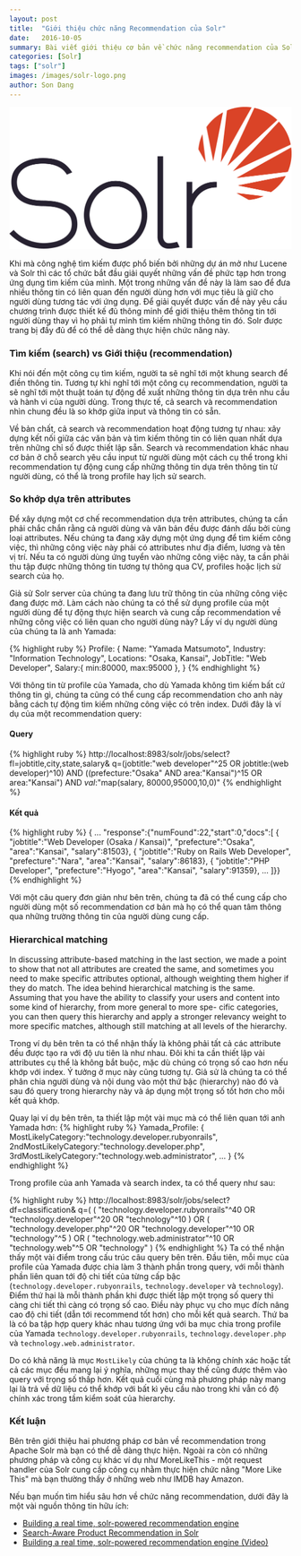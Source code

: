 ```yaml
---
layout: post
title:  "Giới thiệu chức năng Recommendation của Solr"
date:   2016-10-05
summary: Bài viết giới thiệu cơ bản về chức năng recommendation của Solr
categories: [Solr]
tags: ["solr"]
images: /images/solr-logo.png
author: Son Dang
---
```


![solr](/images/solr-logo.png)

Khi mà công nghệ tìm kiếm được phổ biến bởi những dự án mở như Lucene và Solr thì các tổ chức bắt đầu giải quyết những vấn đề phức tạp hơn trong ứng dụng tìm kiếm của mình. Một trong những vấn đề này là làm sao để đưa nhiều thông tin có liên quan đến người dùng hơn với mục tiêu là giữ cho người dùng tương tác với ứng dụng. Để giải quyết được vấn đề này yêu cầu chương trình được thiết kế đủ thông minh để giới thiệu thêm thông tin tới người dùng thay vì họ phải tự mình tìm kiếm những thông tin đó. Solr được trang bị đầy đủ để có thể dễ dàng thực hiện chức năng này.


### Tìm kiếm (search) vs Giới thiệu (recommendation)

Khi nói đến một công cụ tìm kiếm, người ta sẽ nghĩ tới một khung search để điền thông tin. Tương tự khi nghĩ tới một công cụ recommendation, người ta sẽ nghĩ tới một thuật toán tự động đề xuất những thông tin dựa trên nhu cầu và hành vi của người dùng. Trong thực tế, cả search và recommendation nhìn chung đều là so khớp giữa input và thông tin có sẵn.

Về bản chất, cả search và recommendation hoạt động tương tự nhau: xây dựng kết nối giữa các văn bản và tìm kiếm thông tin có liên quan nhất dựa trên những chỉ số được thiết lập sẵn. Search và recommendation khác nhau cơ bản ở chỗ search yêu cầu input từ người dùng một cách cụ thể trong khi recommendation tự động cung cấp những thông tin dựa trên thông tin từ người dùng, có thể là trong profile hay lịch sử search.

### So khớp dựa trên attributes

Để xây dựng một cơ chế recommendation dựa trên attributes, chúng ta cần phải chắc chắn rằng cả người dùng và văn bản đều được đánh dấu bởi cùng loại attributes. Nếu chúng ta đang xây dựng một ứng dụng để tìm kiếm công việc, thì những công việc này phải có attributes như địa điểm, lương và tên vị trí. Nếu ta có người dùng ứng tuyển vào những công việc này, ta cần phải thu tập được những thông tin tương tự thông qua CV, profiles hoặc lịch sử search của họ.

Giả sử Solr server của chúng ta đang lưu trữ thông tin của những công việc đang được mở. Làm cách nào chúng ta có thể sử dụng profile của một người dùng để tự động thực hiện search và cung cấp recommendation về những công việc có liên quan cho người dùng này? Lấy ví dụ người dùng của chúng ta là anh Yamada:

{% highlight ruby %}
Profile: {
  Name: "Yamada Matsumoto",
  Industry: "Information Technology",
  Locations: "Osaka, Kansai",
  JobTitle: "Web Developer",
  Salary:{
    min:80000,
    max:95000
  },
}
{% endhighlight %}

Với thông tin từ profile của Yamada, cho dù Yamada không tìm kiếm bất cứ thông tin gì, chúng ta cũng có thể cung cấp recommendation cho anh này bằng cách tự động tìm kiếm những công việc có trên index. Dưới đây là ví dụ của một recommendation query:


#### Query
{% highlight ruby %}
http://localhost:8983/solr/jobs/select?
  fl=jobtitle,city,state,salary&
  q=(jobtitle:"web developer"^25 OR jobtitle:(web developer)^10)
    AND ((prefecture:"Osaka" AND area:"Kansai")^15
    OR area:"Kansai")
    AND _val_:"map(salary, 80000,95000,10,0)"
{% endhighlight %}

#### Kết quả
{% highlight ruby %}
{
  ...
  "response":{"numFound":22,"start":0,"docs":[
    {
      "jobtitle":"Web Developer (Osaka / Kansai)",
      "prefecture":"Osaka",
      "area":"Kansai",
      "salary":81503},
    {
      "jobtitle":"Ruby on Rails Web Developer",
      "prefecture":"Nara",
      "area":"Kansai",
      "salary":86183},
    {
      "jobtitle":"PHP Developer",
      "prefecture":"Hyogo",
      "area":"Kansai",
      "salary":91359},
  ...
]}}
{% endhighlight %}

Với một câu query đơn giản như bên trên, chúng ta đã có thể cung cấp cho người dùng một số recommendation cơ bản mà họ có thể quan tâm thông qua những trường thông tin của người dùng cung cấp.

### Hierarchical matching

In discussing attribute-based matching in the last section, we made a point to show that not all attributes are created the same, and sometimes you need to make specific attributes optional, although weighting them higher if they do match. The idea behind hierarchical matching is the same. Assuming that you have the ability to classify your users and content into some kind of hierarchy, from more general to more spe- cific categories, you can then query this hierarchy and apply a stronger relevancy weight to more specific matches, although still matching at all levels of the hierarchy.

Trong ví dụ bên trên ta có thể nhận thấy là không phải tất cả các attribute đều được tạo ra với độ ưu tiên là như nhau. Đôi khi ta cần thiết lập vài attributes cụ thể là không bắt buộc, mặc dù chúng có trọng số cao hơn nếu khớp với index. Ý tưởng ở mục này cũng tương tự. Giả sử là chúng ta có thể phân chia người dùng và nội dung vào một thứ bậc (hierarchy) nào đó và sau đó query trong hierarchy này và áp dụng một trọng số tốt hơn cho mỗi kết quả khớp.

Quay lại ví dụ bên trên, ta thiết lập một vài mục mà có thể liên quan tới anh Yamada hơn:
{% highlight ruby %}
Yamada_Profile: {
  MostLikelyCategory:"technology.developer.rubyonrails",
  2ndMostLikelyCategory:"technology.developer.php",
  3rdMostLikelyCategory:"technology.web.administrator",
...
}
{% endhighlight %}

Trong profile của anh Yamada và search index, ta có thể query như sau:

{% highlight ruby %}
http://localhost:8983/solr/jobs/select?
  df=classification&
  q=(
    (
    "technology.developer.rubyonrails"^40
    OR
    "technology.developer"^20
    OR
    "technology"^10
    )
  OR
    (
    "technology.developer.php"^20
    OR
    "technology.developer"^10
    OR
    "technology"^5
    )
  OR
    (
    "technology.web.administrator"^10
    OR
    "technology.web"^5
    OR
    "technology"
    )
{% endhighlight %}
Ta có thể nhận thấy một vài điểm trong cấu trúc câu query bên trên. Đầu tiên, mỗi mục của profile của Yamada được chia làm 3 thành phần trong query, với mỗi thành phần liên quan tới độ chi tiết của từng cấp bậc (`technology.developer.rubyonrails`, `technology.developer` và `technology`). Điểm thứ hai là mỗi thành phần khi được thiết lập một trọng số query thì càng chi tiết thì càng có trọng số cao. Điều này phục vụ cho mục đích nâng cao độ chi tiết (dẫn tới recommend tốt hơn) cho mỗi kết quả search. Thứ ba là có ba tập hợp query khác nhau tương ứng với ba mục chia trong profile của Yamada `technology.developer.rubyonrails`, `technology.developer.php` và `technology.web.administrator`.

Do có khả năng là mục `MostLikely` của chúng ta là không chính xác hoặc tất cả các mục đều mang lại ý nghĩa, những mục thay thế cũng được thêm vào query với trọng số thấp hơn. Kết quả cuối cùng mà phương pháp này mang lại là trả về dữ liệu có thể khớp với bất kì yêu cầu nào trong khi vẫn có độ chính xác trong tầm kiểm soát của hierarchy.

### Kết luận

Bên trên giới thiệu hai phương pháp cơ bản về recommendation trong Apache Solr mà bạn có thể dễ dàng thực hiện. Ngoài ra còn có những phương pháp và công cụ khác ví dụ như MoreLikeThis - một request handler của Solr cung cấp công cụ nhằm thực hiện chức năng "More Like This" mà bạn thường thấy ở những web như IMDB hay Amazon.

Nếu bạn muốn tìm hiểu sâu hơn về chức năng recommendation, dưới đây là một vài nguồn thông tin hữu ích:

- [Building a real time, solr-powered recommendation engine](http://www.slideshare.net/treygrainger/building-a-real-time-solrpowered-recommendation-engine)
- [Search-Aware Product Recommendation in Solr](http://opensourceconnections.com/blog/2013/10/05/search-aware-product-recommendation-in-solr/)
- [Building a real time, solr-powered recommendation engine (Video)](https://www.youtube.com/watch?v=13yQbaW2V4Y)
